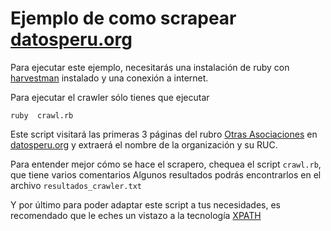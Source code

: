 Ejemplo de como scrapear [datosperu.org](datosperu.org)
========================================

Para ejecutar este ejemplo, necesitarás una instalación de ruby con
[harvestman](https://github.com/mion/harvestman) instalado y
una conexión a internet.

Para ejecutar el crawler sólo tienes que ejecutar
```
ruby  crawl.rb
```

Este script visitará las primeras 3 páginas del rubro
[Otras Asociaciones](datosperu.org/ep-otras-asociaciones-ncp-91993-pagina-1.php)
en [datosperu.org](datosperu.org) y extraerá el nombre de la organización y su RUC.

Para entender mejor cómo se hace el scrapero, chequea el script `crawl.rb`, que tiene varios comentarios
Algunos resultados podrás encontrarlos en el archivo `resultados_crawler.txt`

Y por último para poder adaptar este script a tus necesidades, es recomendado que le eches
un vistazo a la tecnología [XPATH](http://www.w3schools.com/xpath/)
